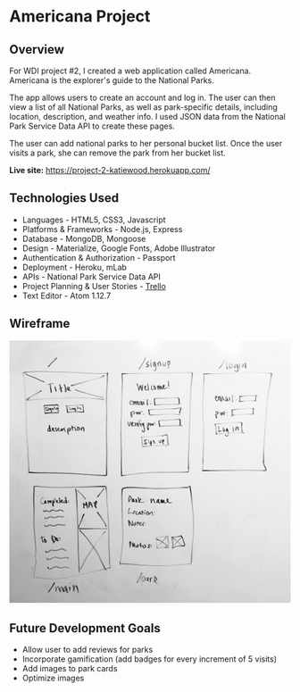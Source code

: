 # Americana Project

## Overview

For WDI project #2, I created a web application called Americana. Americana is the explorer's guide to the National Parks.

The app allows users to create an account and log in. The user can then view a list of all National Parks, as well as park-specific details, including location, description, and weather info. I used JSON data from the National Park Service Data API to create these pages.

The user can add national parks to her personal bucket list. Once the user visits a park, she can remove the park from her bucket list.

**Live site:** https://project-2-katiewood.herokuapp.com/

## Technologies Used

- Languages - HTML5, CSS3, Javascript
- Platforms & Frameworks - Node.js, Express
- Database - MongoDB, Mongoose
- Design - Materialize, Google Fonts, Adobe Illustrator
- Authentication & Authorization - Passport
- Deployment - Heroku, mLab
- APIs - National Park Service Data API
- Project Planning & User Stories - [Trello](https://trello.com/b/cqbXHWEp/wdi-project-2)
- Text Editor - Atom 1.12.7

## Wireframe

![Wireframe](/public/images/americana_wireframe.jpg)

## Future Development Goals

- Allow user to add reviews for parks
- Incorporate gamification (add badges for every increment of 5 visits)
- Add images to park cards
- Optimize images
